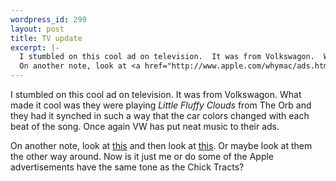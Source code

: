 ```yaml
--- 
wordpress_id: 299
layout: post
title: TV update
excerpt: |-
  I stumbled on this cool ad on television.  It was from Volkswagon.  What made it cool was they were playing <i>Little Fluffy Clouds</i> from The Orb and they had it synched in such a way that the car colors changed with each beat of the song.  Once again VW has put neat music to their ads.<p>
  On another note, look at <a href="http://www.apple.com/whymac/ads.html">this</a> and then look at <a href="http://www.chick.com/catalog/tractlist.asp">this</a>.  Or maybe look at them the other way around.  Now is it just me or do some of the Apple advertisements have the same tone as the Chick Tracts?
---
```

I stumbled on this cool ad on television.  It was from Volkswagon.  What made it cool was they were playing <i>Little Fluffy Clouds</i> from The Orb and they had it synched in such a way that the car colors changed with each beat of the song.  Once again VW has put neat music to their ads.<p>
On another note, look at <a href="http://www.apple.com/whymac/ads.html">this</a> and then look at <a href="http://www.chick.com/catalog/tractlist.asp">this</a>.  Or maybe look at them the other way around.  Now is it just me or do some of the Apple advertisements have the same tone as the Chick Tracts?
